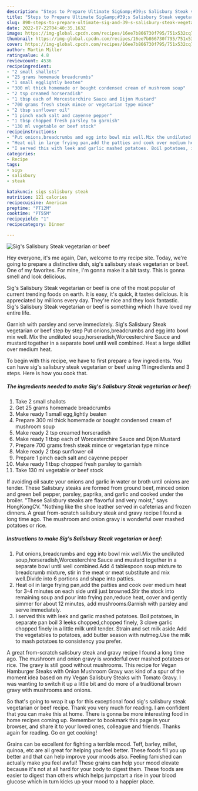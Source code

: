 ```yaml
---
description: "Steps to Prepare Ultimate Sig&amp;#39;s Salisbury Steak vegetarian or beef"
title: "Steps to Prepare Ultimate Sig&amp;#39;s Salisbury Steak vegetarian or beef"
slug: 890-steps-to-prepare-ultimate-sig-and-39-s-salisbury-steak-vegetarian-or-beef
date: 2022-07-22T04:40:35.163Z
image: https://img-global.cpcdn.com/recipes/16ee7b866730f795/751x532cq70/sigs-salisbury-steak-vegetarian-or-beef-recipe-main-photo.jpg
thumbnail: https://img-global.cpcdn.com/recipes/16ee7b866730f795/751x532cq70/sigs-salisbury-steak-vegetarian-or-beef-recipe-main-photo.jpg
cover: https://img-global.cpcdn.com/recipes/16ee7b866730f795/751x532cq70/sigs-salisbury-steak-vegetarian-or-beef-recipe-main-photo.jpg
author: Martin Miller
ratingvalue: 4.8
reviewcount: 4536
recipeingredient:
- "2 small shallots"
- "25 grams homemade breadcrumbs"
- "1 small egglightly beaten"
- "300 ml thick homemade or bought condensed cream of mushroom soup"
- "2 tsp creamed horseradish"
- "1 tbsp each of Worcesterchire Sauce and Dijon Mustard"
- "700 grams fresh steak mince or vegetarian type mince"
- "2 tbsp sunflower oil"
- "1 pinch each salt and cayenne pepper"
- "1 tbsp chopped fresh parsley to garnish"
- "130 ml vegetable or beef stock"
recipeinstructions:
- "Put onions,breadcrumbs and egg into bowl mix well.Mix the undiluted soup,horseradish,Worcesterchire Sauce and mustard together in a separate bowl until well combined.Add 4 tablespoon soup mixture to breadcrumb mixture, stir in the meat or meat substitute and mix well.Divide into 6 portions and shape into patties."
- "Heat oil in large frying pan,add the patties and cook over medium heat for 3-4 minutes on each side until just browned.Stir the stock into remaining soup and pour into frying pan,reduce heat, cover and gently simmer for about 12 minutes, add mushrooms.Garnish with parsley and serve immediately."
- "I served this with leek and garlic mashed potatoes. Boil potatoes, in separate pan boil 3 leeks chopped,chopped finely, 3 clove garlic chopped finely in a little milk until tender. Strain and set milk aside.Add the vegetables to potatoes, add butter season with nutmeg.Use the milk to mash potatoes to consistency you prefer."
categories:
- Recipe
tags:
- sigs
- salisbury
- steak

katakunci: sigs salisbury steak 
nutrition: 121 calories
recipecuisine: American
preptime: "PT12M"
cooktime: "PT55M"
recipeyield: "1"
recipecategory: Dinner

---
```



![Sig&#39;s Salisbury Steak vegetarian or beef](https://img-global.cpcdn.com/recipes/16ee7b866730f795/751x532cq70/sigs-salisbury-steak-vegetarian-or-beef-recipe-main-photo.jpg)

Hey everyone, it's me again, Dan, welcome to my recipe site. Today, we're going to prepare a distinctive dish, sig&#39;s salisbury steak vegetarian or beef. One of my favorites. For mine, I'm gonna make it a bit tasty. This is gonna smell and look delicious.

Sig&#39;s Salisbury Steak vegetarian or beef is one of the most popular of current trending foods on earth. It is easy, it's quick, it tastes delicious. It is appreciated by millions every day. They're nice and they look fantastic. Sig&#39;s Salisbury Steak vegetarian or beef is something which I have loved my entire life.

Garnish with parsley and serve immediately. Sig&#39;s Salisbury Steak vegetarian or beef step by step Put onions,breadcrumbs and egg into bowl mix well. Mix the undiluted soup,horseradish,Worcesterchire Sauce and mustard together in a separate bowl until well combined. Heat a large skillet over medium heat.


To begin with this recipe, we have to first prepare a few ingredients. You can have sig&#39;s salisbury steak vegetarian or beef using 11 ingredients and 3 steps. Here is how you cook that.

<!--inarticleads1-->

##### The ingredients needed to make Sig&#39;s Salisbury Steak vegetarian or beef:

1. Take 2 small shallots
1. Get 25 grams homemade breadcrumbs
1. Make ready 1 small egg,lightly beaten
1. Prepare 300 ml thick homemade or bought condensed cream of mushroom soup
1. Make ready 2 tsp creamed horseradish
1. Make ready 1 tbsp each of Worcesterchire Sauce and Dijon Mustard
1. Prepare 700 grams fresh steak mince or vegetarian type mince
1. Make ready 2 tbsp sunflower oil
1. Prepare 1 pinch each salt and cayenne pepper
1. Make ready 1 tbsp chopped fresh parsley to garnish
1. Take 130 ml vegetable or beef stock


If avoiding oil saute your onions and garlic in water or broth until onions are tender. These Salisbury steaks are formed from ground beef, minced onion and green bell pepper, parsley, paprika, and garlic and cooked under the broiler. &#34;These Salisbury steaks are flavorful and very moist,&#34; says HongKongCV. &#34;Nothing like the shoe leather served in cafeterias and frozen dinners. A great from-scratch salisbury steak and gravy recipe I found a long time ago. The mushroom and onion gravy is wonderful over mashed potatoes or rice. 

<!--inarticleads2-->

##### Instructions to make Sig&#39;s Salisbury Steak vegetarian or beef:

1. Put onions,breadcrumbs and egg into bowl mix well.Mix the undiluted soup,horseradish,Worcesterchire Sauce and mustard together in a separate bowl until well combined.Add 4 tablespoon soup mixture to breadcrumb mixture, stir in the meat or meat substitute and mix well.Divide into 6 portions and shape into patties.
1. Heat oil in large frying pan,add the patties and cook over medium heat for 3-4 minutes on each side until just browned.Stir the stock into remaining soup and pour into frying pan,reduce heat, cover and gently simmer for about 12 minutes, add mushrooms.Garnish with parsley and serve immediately.
1. I served this with leek and garlic mashed potatoes. Boil potatoes, in separate pan boil 3 leeks chopped,chopped finely, 3 clove garlic chopped finely in a little milk until tender. Strain and set milk aside.Add the vegetables to potatoes, add butter season with nutmeg.Use the milk to mash potatoes to consistency you prefer.


A great from-scratch salisbury steak and gravy recipe I found a long time ago. The mushroom and onion gravy is wonderful over mashed potatoes or rice. The gravy is still good without mushrooms. This recipe for Vegan Hamburger Steaks with Onion Mushroom Gravy was kind of a spur of the moment idea based on my Vegan Salisbury Steaks with Tomato Gravy. I was wanting to switch it up a little bit and do more of a traditional brown gravy with mushrooms and onions. 

So that's going to wrap it up for this exceptional food sig&#39;s salisbury steak vegetarian or beef recipe. Thank you very much for reading. I am confident that you can make this at home. There is gonna be more interesting food in home recipes coming up. Remember to bookmark this page in your browser, and share it to your loved ones, colleague and friends. Thanks again for reading. Go on get cooking!

Grains can be excellent for fighting a terrible mood. Teff, barley, millet, quinoa, etc are all great for helping you feel better. These foods fill you up better and that can help improve your moods also. Feeling famished can actually make you feel awful! These grains can help your mood elevate because it's not at all hard for your body to digest them. These foods are easier to digest than others which helps jumpstart a rise in your blood glucose which in turn kicks up your mood to a happier place.
